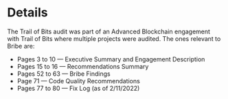 # Details

The Trail of Bits audit was part of an Advanced Blockchain engagement with Trail of Bits where multiple projects were audited.
The ones relevant to Bribe are:

- Pages 3 to 10 — Executive Summary and Engagement Description
- Pages 15 to 16 — Recommendations Summary
- Pages 52 to 63 — Bribe Findings
- Page 71 — Code Quality Recommendations
- Pages 77 to 80 — Fix Log (as of 2/11/2022)
